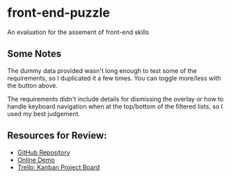 # front-end-puzzle
An evaluation for the assement of front-end skills

## Some Notes
The dummy data provided wasn't long enough to test some of the requirements, so I duplicated it a few times. You can toggle more/less with the button above.

The requirements didn't include details for dismissing the overlay or how to handle keyboard navigation when at the top/bottom of the filtered lists, so I used my best judgement.

## Resources for Review:

- [GitHub Repository](https://github.com/cmchase/front-end-puzzle)
- [Online Demo](http://corychase.com/citrix/)
- [Trello: Kanban Project Board](https://trello.com/b/JC6Nv2Iq)